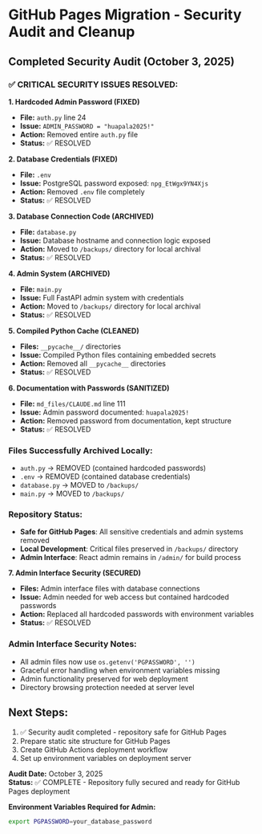 # GitHub Pages Migration - Security Audit and Cleanup

## Completed Security Audit (October 3, 2025)

### ✅ CRITICAL SECURITY ISSUES RESOLVED:

**1. Hardcoded Admin Password (FIXED)**
- **File:** `auth.py` line 24
- **Issue:** `ADMIN_PASSWORD = "huapala2025!"`
- **Action:** Removed entire `auth.py` file
- **Status:** ✅ RESOLVED

**2. Database Credentials (FIXED)**
- **File:** `.env`
- **Issue:** PostgreSQL password exposed: `npg_EtWgx9YN4Xjs`
- **Action:** Removed `.env` file completely
- **Status:** ✅ RESOLVED

**3. Database Connection Code (ARCHIVED)**
- **File:** `database.py`
- **Issue:** Database hostname and connection logic exposed
- **Action:** Moved to `/backups/` directory for local archival
- **Status:** ✅ RESOLVED

**4. Admin System (ARCHIVED)**
- **File:** `main.py`
- **Issue:** Full FastAPI admin system with credentials
- **Action:** Moved to `/backups/` directory for local archival
- **Status:** ✅ RESOLVED

**5. Compiled Python Cache (CLEANED)**
- **Files:** `__pycache__/` directories
- **Issue:** Compiled Python files containing embedded secrets
- **Action:** Removed all `__pycache__` directories
- **Status:** ✅ RESOLVED

**6. Documentation with Passwords (SANITIZED)**
- **File:** `md_files/CLAUDE.md` line 111
- **Issue:** Admin password documented: `huapala2025!`
- **Action:** Removed password from documentation, kept structure
- **Status:** ✅ RESOLVED

### Files Successfully Archived Locally:
- `auth.py` → REMOVED (contained hardcoded passwords)
- `.env` → REMOVED (contained database credentials)
- `database.py` → MOVED to `/backups/`
- `main.py` → MOVED to `/backups/`

### Repository Status:
- **Safe for GitHub Pages**: All sensitive credentials and admin systems removed
- **Local Development**: Critical files preserved in `/backups/` directory
- **Admin Interface**: React admin remains in `/admin/` for build process

**7. Admin Interface Security (SECURED)**
- **Files:** Admin interface files with database connections
- **Issue:** Admin needed for web access but contained hardcoded passwords
- **Action:** Replaced all hardcoded passwords with environment variables
- **Status:** ✅ RESOLVED

### Admin Interface Security Notes:
- All admin files now use `os.getenv('PGPASSWORD', '')` 
- Graceful error handling when environment variables missing
- Admin functionality preserved for web deployment
- Directory browsing protection needed at server level

## Next Steps:
1. ✅ Security audit completed - repository safe for GitHub Pages
2. Prepare static site structure for GitHub Pages
3. Create GitHub Actions deployment workflow
4. Set up environment variables on deployment server

**Audit Date:** October 3, 2025  
**Status:** ✅ COMPLETE - Repository fully secured and ready for GitHub Pages deployment

**Environment Variables Required for Admin:**
```bash
export PGPASSWORD=your_database_password
```